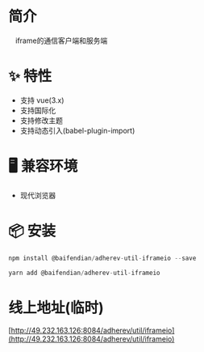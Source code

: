 # 简介
&ensp;&ensp;iframe的通信客户端和服务端

# ✨ 特性
- 支持 vue(3.x)
- 支持国际化
- 支持修改主题
- 支持动态引入(babel-plugin-import)

# 🖥 兼容环境
- 现代浏览器

# 📦 安装
```javascript
npm install @baifendian/adherev-util-iframeio --save
```

```javascript
yarn add @baifendian/adherev-util-iframeio
```

# 线上地址(临时)
[http://49.232.163.126:8084/adherev/util/iframeio](http://49.232.163.126:8084/adherev/util/iframeio)

